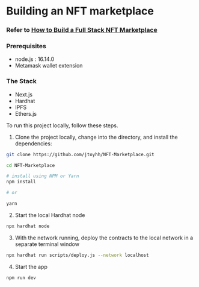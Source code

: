 # Building an NFT marketplace 
### Refer to [How to Build a Full Stack NFT Marketplace](https://dev.to/dabit3/building-scalable-full-stack-apps-on-ethereum-with-polygon-2cfb)

### Prerequisites
- node.js : 16.14.0
- Metamask wallet extension

### The Stack
- Next.js
- Hardhat
- IPFS
- Ethers.js



To run this project locally, follow these steps.

1. Clone the project locally, change into the directory, and install the dependencies:

```sh
git clone https://github.com/jtoyhh/NFT-Marketplace.git

cd NFT-Marketplace

# install using NPM or Yarn
npm install

# or

yarn
```

2. Start the local Hardhat node

```sh
npx hardhat node
```

3. With the network running, deploy the contracts to the local network in a separate terminal window

```sh
npx hardhat run scripts/deploy.js --network localhost
```

4. Start the app

```
npm run dev
```
